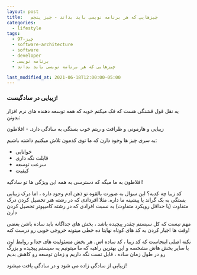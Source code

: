 ```yaml
---
layout: post
title:   چیزهایی که هر برنامه نویسی باید بداند - چیز پنجم
categories:
  - lifestyle
tags:
  - 97-چیز
  - software-architecture
  - software
  - developer
  - برنامه نویسی
  - چیزهایی که هر برنامه نویسی باید بداند

last_modified_at: 2021-06-18T12:00:00-05:00
---
```

### زیبایی در سادگیست!

یه نقل قول قشنگی هست که فک میکنم خوبه که همه توسعه دهنده های نرم افزار بدونن:

زیبایی و هارمونی و ظرافت و ریتم خوب بستگی به سادگی دارد. - افلاطون

یه سری چیز ها وجود دارن که ما توی کدمون تلاش میکنیم داشته باشیم:

- خوانایی
- قابلت نگه داری
- سرعت توسعه
- کیفیت

افلاطون به ما میگه که  دسترسی به همه این ویژگی ها تو سادگیه!

کد زیبا چه کدیه؟
این سوال به صورت بالقوه تو ذهن ادم وجود داره ، اما درک زیبایی بستگی به بک گراند یا پیشینه ما داره.
مثلا افردادی که در رشته هنر تحصیل کردن درک متفاوت (یا حداقل رویکرد متفاوت) به نسبت افرادی که در رشته کامیپوتر تحصیل کردن دارن

 مهم نیست که کل سیستم چقدر پیچیده باشد ، بخش های جداگانه باید ساده باشن 
 بعضی وقت ها اجبار کردن به کد های کوتاه نهایتا ده خطی میتونه خروجی خوبی رو درست کنه!

 نکته اصلی اینجاست که کد زیبا ، کد ساده اس.
 هر بخش مسئولیت های جدا و روابط اون با سایر بخش هاش مشخصه
 و این بهترین راهیه که ما میتونیم یه سیستم پیچیده و بزرگ  رو در طول زمان ساده ، قابل تست نگه داریم
 و زمان توسعه رو کاهش بدیم


 زیبایی از سادگی زاده می شود و در سادگی یافت میشود!
